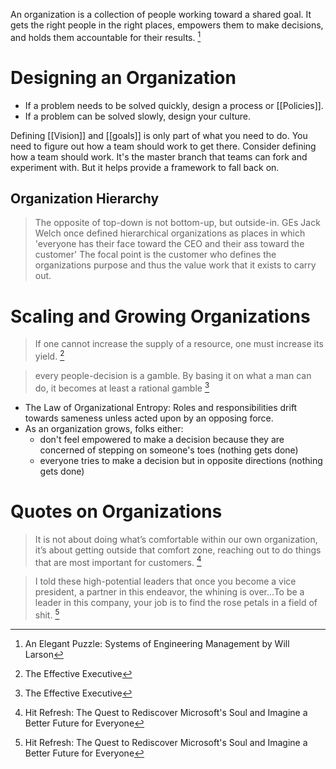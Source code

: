 An organization is a collection of people working toward a shared goal. It gets the right people in the right places, empowers them to make decisions, and holds them accountable for their results. [^Elegant]

# Designing an Organization
- If a problem needs to be solved quickly, design a process or [[Policies]].
- If a problem can be solved slowly, design your culture.

Defining [[Vision]] and [[goals]] is only part of what you need to do. You need to figure out how a team should work to get there. Consider defining how a team should work. It's the master branch that teams can fork and experiment with. But it helps provide a framework to fall back on.

## Organization Hierarchy
> The opposite of top-down is not bottom-up, but outside-in. GEs Jack Welch once defined hierarchical organizations as places in which 'everyone has their face toward the CEO and their ass toward the customer' The focal point is the customer who defines the organizations purpose and thus the value work that it exists to carry out.

# Scaling and Growing Organizations
> If one cannot increase the supply of a resource, one must increase its yield. [^EffectiveExec]

> every people-decision is a gamble. By basing it on what a man can do, it becomes at least a rational gamble [^EffectiveExec]

- The Law of Organizational Entropy: Roles and responsibilities drift towards sameness unless acted upon by an opposing force.
- As an organization grows, folks either:
	- don't feel empowered to make a decision because they are concerned of stepping on someone's toes (nothing gets done)
	- everyone tries to make a decision but in opposite directions (nothing gets done)

# Quotes on Organizations
> It is not about doing what’s comfortable within our own organization, it’s about getting outside that comfort zone, reaching out to do things that are most important for customers. [^HitRefresh]

> I told these high-potential leaders that once you become a vice president, a partner in this endeavor, the whining is over...To be a leader in this company, your job is to find the rose petals in a field of shit. [^HitRefresh]





[^Elegant]: An Elegant Puzzle: Systems of Engineering Management by Will Larson
[^HitRefresh]: Hit Refresh: The Quest to Rediscover Microsoft's Soul and Imagine a Better Future for Everyone
[^EffectiveExec]: The Effective Executive
